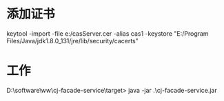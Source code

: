# 添加证书

keytool -import -file e:/casServer.cer -alias cas1 -keystore "E:/Program Files/Java/jdk1.8.0_131/jre/lib/security/cacerts"



# 工作

D:\software\ww\cj-facade-service\target> java -jar .\cj-facade-service.jar